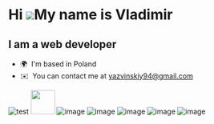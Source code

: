 Hi ![](https://user-images.githubusercontent.com/18350557/176309783-0785949b-9127-417c-8b55-ab5a4333674e.gif)My name is Vladimir
================================================================================================================================

I am a web developer
--------------------

*   🌍  I'm based in Poland
*   ✉️  You can contact me at [yazvinskiy94@gmail.com](mailto:yazvinskiy94@gmail.com)

![test](https://user-images.githubusercontent.com/110602440/219611802-07936252-4a0a-4fa0-8ed6-7e10e39dba23.png)
<img src="[https://github.com/favicon.ico](https://user-images.githubusercontent.com/110602440/219611802-07936252-4a0a-4fa0-8ed6-7e10e39dba23.png)" width="48">
![image](https://user-images.githubusercontent.com/110602440/219611860-dff5cc23-9393-4771-b789-10f330db6948.png)
![image](https://user-images.githubusercontent.com/110602440/219611877-5feffaa3-c5b9-4106-a0c6-b2d4d18edfdd.png)
![image](https://user-images.githubusercontent.com/110602440/219611924-6434d021-bdaf-465e-b954-567545f9e147.png)
![image](https://user-images.githubusercontent.com/110602440/219611980-a457c410-5529-47f6-9f7f-d4971c6ead68.png)
![image](https://user-images.githubusercontent.com/110602440/219612006-ef0c1313-6113-4aff-b914-cd200251f34f.png)

